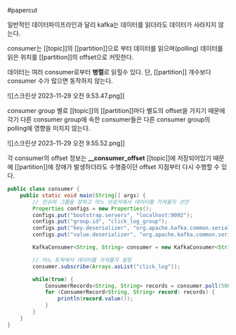 #papercut 

일반적인 데이터파이프라인과 달리 kafka는 데이터를 읽더라도 데이터가 사라지지 않는다.

consumer는 [[topic]]의 [[partition]]으로 부터 데이터를 읽으며(polling) 데이터를 읽은 위치를 [[partition]]의 offset으로 커밋한다.

데이터는 여러 consumer로부터 **병렬**로 읽힐수 있다. 단, [[partition]] 개수보다 consumer 수가 많으면 동작하지 않는다.

![[스크린샷 2023-11-29 오전 9.53.47.png]]

consumer group 별로 [[topic]]의 [[partition]]마다 별도의 offset을 가지기 때문에 각기 다른 consumer group에 속한 consumer들은 다른 consumer group의 polling에 영향을 미치지 않는다.

![[스크린샷 2023-11-29 오전 9.55.52.png]]

각 consumer의 offset 정보는 **__consumer_offset** [[topic]]에 저장되어있기 때문에 [[partition]]에 장애가 발생하더라도 수행중이던 offset 지점부터 다시 수행할 수 있다.

```java
public class consumer {
	public static void main(String[] args) {
		// 컨슈머 그룹을 정하고 어느 브로커에서 데이터를 가져올지 선언
		Properties configs = new Properties();
		configs.put("bootstrap.servers", "localhost:9092");
		configs.put("group.id", "click_log_group");
		configs.put("key.deserializer", "org.apache.kafka.common.serializtion.StringDeserializer");
		configs.put("value.deserializer", "org.apache.kafka.common.serialization.StringDeserializer");

		KafkaConsumer<String, String> consumer = new KafkaConsumer<String, String>(configs);

		// 어느 토픽에서 데이터를 가져올지 설정
		consumer.subscribe(Arrays.asList("click_log"));

		while(true) {
			ConsumerRecords<String, String> records = consumer.poll(500);
			for (ConsumerRecord<String, String> record: records) {
				println(record.value());
			}
		}
	}
}
```